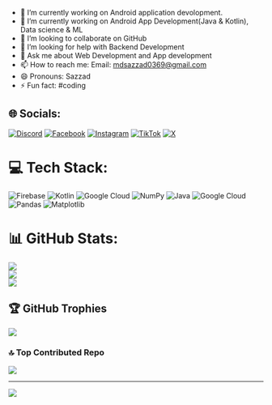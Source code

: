 
- 🔭 I’m currently working on Android application devolopment. 
- 🌱 I’m currently working on Android App Development(Java & Kotlin), Data science & ML
- 👯 I’m looking to collaborate on GitHub 
- 🤔 I’m looking for help with Backend Development
- 💬 Ask me about Web Development and App development
- 📫 How to reach me: Email: mdsazzad0369@gmail.com
- 😄 Pronouns: Sazzad
- ⚡ Fun fact: #coding 

## 🌐 Socials:
[![Discord](https://img.shields.io/badge/Discord-%237289DA.svg?logo=discord&logoColor=white)](https://discord.gg/crimsix_uwu) [![Facebook](https://img.shields.io/badge/Facebook-%231877F2.svg?logo=Facebook&logoColor=white)](https://facebook.com/mdsazzad369) [![Instagram](https://img.shields.io/badge/Instagram-%23E4405F.svg?logo=Instagram&logoColor=white)](https://instagram.com/ig_crimsix) [![TikTok](https://img.shields.io/badge/TikTok-%23000000.svg?logo=TikTok&logoColor=white)](https://tiktok.com/@crimsix_uwu) [![X](https://img.shields.io/badge/X-black.svg?logo=X&logoColor=white)](https://x.com/mdsazzad396) 

# 💻 Tech Stack:
![Firebase](https://img.shields.io/badge/firebase-a08021?style=plastic&logo=firebase&logoColor=ffcd34) ![Kotlin](https://img.shields.io/badge/kotlin-%237F52FF.svg?style=plastic&logo=kotlin&logoColor=white) ![Google Cloud](https://img.shields.io/badge/GoogleCloud-%234285F4.svg?style=plastic&logo=google-cloud&logoColor=white) ![NumPy](https://img.shields.io/badge/numpy-%23013243.svg?style=plastic&logo=numpy&logoColor=white) ![Java](https://img.shields.io/badge/java-%23ED8B00.svg?style=plastic&logo=openjdk&logoColor=white) ![Google Cloud](https://img.shields.io/badge/GoogleCloud-%234285F4.svg?style=plastic&logo=google-cloud&logoColor=white) ![Pandas](https://img.shields.io/badge/pandas-%23150458.svg?style=plastic&logo=pandas&logoColor=white) ![Matplotlib](https://img.shields.io/badge/Matplotlib-%23ffffff.svg?style=plastic&logo=Matplotlib&logoColor=black)
# 📊 GitHub Stats:
![](https://github-readme-stats.vercel.app/api?username=sazzad369&theme=cobalt&hide_border=false&include_all_commits=true&count_private=true)<br/>
![](https://github-readme-streak-stats.herokuapp.com/?user=sazzad369&theme=cobalt&hide_border=false)<br/>
![](https://github-readme-stats.vercel.app/api/top-langs/?username=sazzad369&theme=cobalt&hide_border=false&include_all_commits=true&count_private=true&layout=compact)

## 🏆 GitHub Trophies
![](https://github-profile-trophy.vercel.app/?username=sazzad369&theme=gruvbox&no-frame=false&no-bg=false&margin-w=4)

### 🔝 Top Contributed Repo
![](https://github-contributor-stats.vercel.app/api?username=sazzad369&limit=5&theme=dark&combine_all_yearly_contributions=true)

---
[![](https://visitcount.itsvg.in/api?id=sazzad369&icon=0&color=0)](https://visitcount.itsvg.in)

<!-- Proudly created with GPRM ( https://gprm.itsvg.in ) -->
